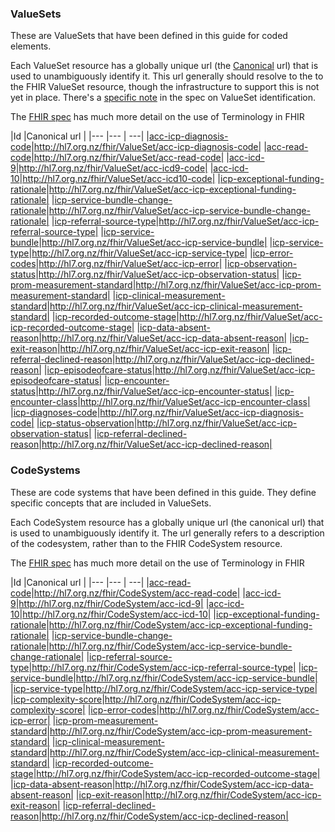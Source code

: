 ### ValueSets

These are ValueSets that have been defined in this guide for coded elements.

Each ValueSet resource has a globally unique url (the [Canonical](http://hl7.org/fhir/references.html#canonical) url) that is used to unambiguously identify it.
This url generally should resolve to the to the FHIR ValueSet resource, though the infrastructure to support this is not yet in place. There's a [specific note](http://hl7.org/fhir/valueset.html#ident) in the spec on ValueSet identification.

The [FHIR spec](http://hl7.org/fhir/terminology-module.html) has much more detail on the use of Terminology in FHIR

<div class="tableGridded"></div>

|Id |Canonical url |
|--- |--- | ---|
|[acc-icp-diagnosis-code](ValueSet-acc-icp-diagnosis-code.html)|http://hl7.org.nz/fhir/ValueSet/acc-icp-diagnosis-code|
|[acc-read-code](ValueSet-acc-read-code.html)|http://hl7.org.nz/fhir/ValueSet/acc-read-code|
|[acc-icd-9](ValueSet-acc-icd9.html)|http://hl7.org.nz/fhir/ValueSet/acc-icd9-code|
|[acc-icd-10](ValueSet-acc-icd10.html)|http://hl7.org.nz/fhir/ValueSet/acc-icd10-code|
|[icp-exceptional-funding-rationale](ValueSet-acc-icp-exceptional-funding-rationale.html)|http://hl7.org.nz/fhir/ValueSet/acc-icp-exceptional-funding-rationale|
|[icp-service-bundle-change-rationale](ValueSet-acc-icp-service-bundle-change-rationale.html)|http://hl7.org.nz/fhir/ValueSet/acc-icp-service-bundle-change-rationale|
|[icp-referral-source-type](ValueSet-acc-icp-referral-source-type.html)|http://hl7.org.nz/fhir/ValueSet/acc-icp-referral-source-type|
|[icp-service-bundle](ValueSet-acc-icp-service-bundle.html)|http://hl7.org.nz/fhir/ValueSet/acc-icp-service-bundle|
|[icp-service-type](ValueSet-acc-icp-service-type.html)|http://hl7.org.nz/fhir/ValueSet/acc-icp-service-type|
|[icp-error-codes](ValueSet-acc-icp-error.html)|http://hl7.org.nz/fhir/ValueSet/acc-icp-error|
|[icp-observation-status](ValueSet-acc-icp-observation-status.html)|http://hl7.org.nz/fhir/ValueSet/acc-icp-observation-status|
|[icp-prom-measurement-standard](ValueSet-acc-icp-prom-measurement-standard.html)|http://hl7.org.nz/fhir/ValueSet/acc-icp-prom-measurement-standard|
|[icp-clinical-measurement-standard](ValueSet-acc-icp-clinical-measurement-standard.html)|http://hl7.org.nz/fhir/ValueSet/acc-icp-clinical-measurement-standard|
|[icp-recorded-outcome-stage](ValueSet-acc-icp-recorded-outcome-stage.html)|http://hl7.org.nz/fhir/ValueSet/acc-icp-recorded-outcome-stage|
|[icp-data-absent-reason](ValueSet-acc-icp-data-absent-reason.html)|http://hl7.org.nz/fhir/ValueSet/acc-icp-data-absent-reason|
|[icp-exit-reason](ValueSet-acc-icp-exit-reason.html)|http://hl7.org.nz/fhir/ValueSet/acc-icp-exit-reason|
|[icp-referral-declined-reason](ValueSet-acc-icp-declined-reason.html)|http://hl7.org.nz/fhir/ValueSet/acc-icp-declined-reason|
|[icp-episodeofcare-status](ValueSet-acc-icp-episodeofcare-status.html)|http://hl7.org.nz/fhir/ValueSet/acc-icp-episodeofcare-status|
|[icp-encounter-status](ValueSet-acc-icp-encounter-status.html)|http://hl7.org.nz/fhir/ValueSet/acc-icp-encounter-status|
|[icp-encounter-class](ValueSet-acc-icp-encounter-class.html)|http://hl7.org.nz/fhir/ValueSet/acc-icp-encounter-class|
|[icp-diagnoses-code](ValueSet-acc-icp-diagnosis-code.html)|http://hl7.org.nz/fhir/ValueSet/acc-icp-diagnosis-code|
|[icp-status-observation](ValueSet-acc-icp-observation-status.html)|http://hl7.org.nz/fhir/ValueSet/acc-icp-observation-status|
|[icp-referral-declined-reason](ValueSet-acc-icp-declined-reason.html)|http://hl7.org.nz/fhir/ValueSet/acc-icp-declined-reason|

### CodeSystems

These are code systems that have been defined in this guide. They define specific concepts that are included in ValueSets.

Each CodeSystem resource has a globally unique url (the canonical url) that is used to unambiguously identify it. The url generally refers to a description of the codesystem, rather than to the FHIR CodeSystem resource.

The [FHIR spec](http://hl7.org/fhir/terminology-module.html) has much more detail on the use of Terminology in FHIR

<div class="tableGridded"></div>

|Id |Canonical url |
|--- |--- | ---|
|[acc-read-code](CodeSystem-acc-read-code.html)|http://hl7.org.nz/fhir/CodeSystem/acc-read-code|
|[acc-icd-9](CodeSystem-acc-icd9.html)|http://hl7.org.nz/fhir/CodeSystem/acc-icd-9|
|[acc-icd-10](CodeSystem-acc-icd10.html)|http://hl7.org.nz/fhir/CodeSystem/acc-icd-10|
|[icp-exceptional-funding-rationale](CodeSystem-acc-icp-exceptional-funding-rationale.html)|http://hl7.org.nz/fhir/CodeSystem/acc-icp-exceptional-funding-rationale|
|[icp-service-bundle-change-rationale](CodeSystem-acc-icp-service-bundle-change-rationale.html)|http://hl7.org.nz/fhir/CodeSystem/acc-icp-service-bundle-change-rationale|
|[icp-referral-source-type](CodeSystem-acc-icp-referral-source-type.html)|http://hl7.org.nz/fhir/CodeSystem/acc-icp-referral-source-type|
|[icp-service-bundle](CodeSystem-acc-icp-service-bundle.html)|http://hl7.org.nz/fhir/CodeSystem/acc-icp-service-bundle|
|[icp-service-type](CodeSystem-acc-icp-service-type.html)|http://hl7.org.nz/fhir/CodeSystem/acc-icp-service-type|
|[icp-complexity-score](CodeSystem-acc-icp-complexity-score.html)|http://hl7.org.nz/fhir/CodeSystem/acc-icp-complexity-score|
|[icp-error-codes](CodeSystem-acc-icp-error.html)|http://hl7.org.nz/fhir/CodeSystem/acc-icp-error|
|[icp-prom-measurement-standard](CodeSystem-acc-icp-prom-measurement-standard.html)|http://hl7.org.nz/fhir/CodeSystem/acc-icp-prom-measurement-standard|
|[icp-clinical-measurement-standard](CodeSystem-acc-icp-clinical-measurement-standard.html)|http://hl7.org.nz/fhir/CodeSystem/acc-icp-clinical-measurement-standard|
|[icp-recorded-outcome-stage](CodeSystem-acc-icp-recorded-outcome-stage.html)|http://hl7.org.nz/fhir/CodeSystem/acc-icp-recorded-outcome-stage|
|[icp-data-absent-reason](CodeSystem-acc-icp-data-absent-reason.html)|http://hl7.org.nz/fhir/CodeSystem/acc-icp-data-absent-reason|
|[icp-exit-reason](CodeSystem-acc-icp-exit-reason.html)|http://hl7.org.nz/fhir/CodeSystem/acc-icp-exit-reason|
|[icp-referral-declined-reason](CodeSystem-acc-icp-declined-reason.html)|http://hl7.org.nz/fhir/CodeSystem/acc-icp-declined-reason|